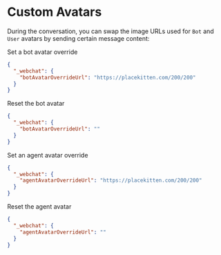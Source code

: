 # Custom Avatars
During the conversation, you can swap the image URLs used for `Bot` and `User` avatars by sending certain message content:

Set a bot avatar override
```json
{
  "_webchat": {
    "botAvatarOverrideUrl": "https://placekitten.com/200/200"
  }
}
```

Reset the bot avatar
```json
{
  "_webchat": {
    "botAvatarOverrideUrl": ""
  }
}
```

Set an agent avatar override
```json
{
  "_webchat": {
    "agentAvatarOverrideUrl": "https://placekitten.com/200/200"
  }
}
```

Reset the agent avatar
```json
{
  "_webchat": {
    "agentAvatarOverrideUrl": ""
  }
}
```
